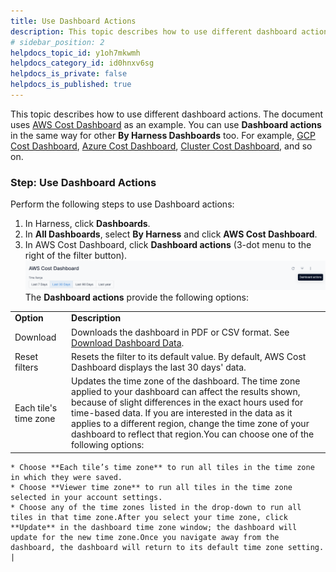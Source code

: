 ```yaml
---
title: Use Dashboard Actions
description: This topic describes how to use different dashboard actions.
# sidebar_position: 2
helpdocs_topic_id: y1oh7mkwmh
helpdocs_category_id: id0hnxv6sg
helpdocs_is_private: false
helpdocs_is_published: true
---
```


This topic describes how to use different dashboard actions. The document uses [AWS Cost Dashboard](https://docs.harness.io/article/u3yxrebj6r-aws-dashboard) as an example. You can use **Dashboard actions** in the same way for other **By Harness Dashboards** too. For example, [GCP Cost Dashboard](https://docs.harness.io/article/tk55quhfi4-gcp-dashboard), [Azure Cost Dashboard](https://docs.harness.io/article/n7vpieto0n-azure-cost-dashboard), [Cluster Cost Dashboard](https://docs.harness.io/article/uai4ud1ibi-cluster-cost-dashboard), and so on.

### Step: Use Dashboard Actions

Perform the following steps to use Dashboard actions:

1. In Harness, click **Dashboards**.
2. In **All Dashboards**, select **By Harness** and click **AWS Cost Dashboard**.
3. In AWS Cost Dashboard, click **Dashboard actions** (3-dot menu to the right of the filter button).![](./static/use-dashboard-actions-33.png)The **Dashboard actions** provide the following options:  
  


|  |  |
| --- | --- |
| **Option** | **Description** |
| Download | Downloads the dashboard in PDF or CSV format. See [Download Dashboard Data](download-dashboard-data.md). |
| Reset filters | Resets the filter to its default value. By default, AWS Cost Dashboard displays the last 30 days' data. |
| Each tile's time zone | Updates the time zone of the dashboard. The time zone applied to your dashboard can affect the results shown, because of slight differences in the exact hours used for time-based data. If you are interested in the data as it applies to a different region, change the time zone of your dashboard to reflect that region.You can choose one of the following options:
	* Choose **Each tile’s time zone** to run all tiles in the time zone in which they were saved.
	* Choose **Viewer time zone** to run all tiles in the time zone selected in your account settings.
	* Choose any of the time zones listed in the drop-down to run all tiles in that time zone.After you select your time zone, click **Update** in the dashboard time zone window; the dashboard will update for the new time zone.Once you navigate away from the dashboard, the dashboard will return to its default time zone setting. |

